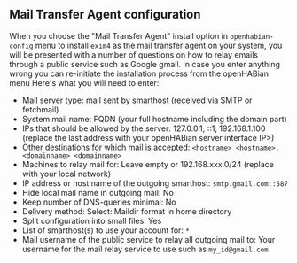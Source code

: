 ## Mail Transfer Agent configuration

When you choose the "Mail Transfer Agent" install option in `openhabian-config` menu to install `exim4` as the mail transfer agent on your system, you will be presented with a number of questions on how to relay emails through a public service such as Google gmail.
In case you enter anything wrong you can re-initiate the installation process from the openHABian menu
Here's what you will need to enter:

*   Mail server type: mail sent by smarthost (received via SMTP or fetchmail)
*   System mail name: FQDN (your full hostname including the domain part)
*   IPs that should be allowed by the server: 127.0.0.1; ::1; 192.168.1.100
    (replace the last address with your openHABian server interface IP>)
*   Other destinations for which mail is accepted: `<hostname> <hostname>.<domainname> <domainname>`
*   Machines to relay mail for: Leave empty or 192.168.xxx.0/24 (replace with your local network)
*   IP address or host name of the outgoing smarthost: `smtp.gmail.com::587`
*   Hide local mail name in outgoing mail: No
*   Keep number of DNS-queries minimal: No
*   Delivery method: Select: Maildir format in home directory
*   Split configuration into small files: Yes
*   List of smarthost(s) to use your account for: `*`
*   Mail username of the public service to relay all outgoing mail to:
    Your username for the mail relay service to use such as `my_id@gmail.com`
